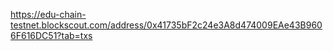 https://edu-chain-testnet.blockscout.com/address/0x41735bF2c24e3A8d474009EAe43B9606F616DC51?tab=txs
